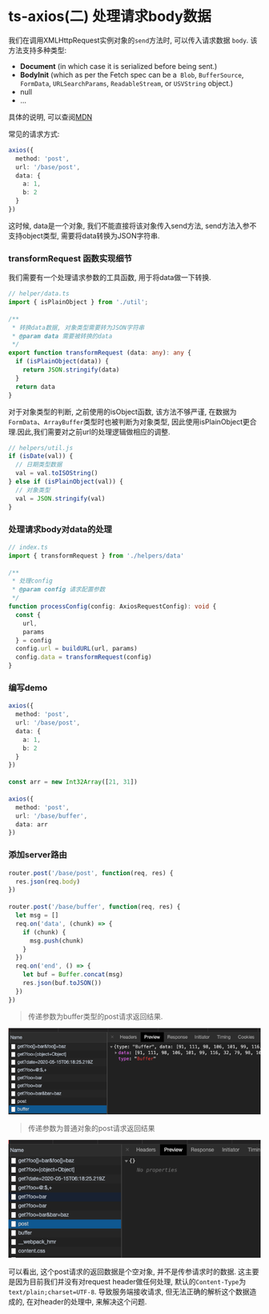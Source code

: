 # ts-axios(二) 处理请求body数据

我们在调用XMLHttpRequest实例对象的```send```方法时, 可以传入请求数据 ```body```. 该方法支持多种类型:

- **Document** (in which case it is serialized before being sent.)
- **BodyInit** (which as per the Fetch spec can be a``` Blob```, ```BufferSource```, ```FormData```, ```URLSearchParams```, ```ReadableStream```, or ```USVString``` object.)
- null
- ...

具体的说明, 可以查阅[MDN](https://developer.mozilla.org/en-US/docs/Web/API/XMLHttpRequest/send)

常见的请求方式:

```ts
axios({
  method: 'post',
  url: '/base/post',
  data: { 
    a: 1,
    b: 2 
  }
})
```
这时候, data是一个对象, 我们不能直接将该对象传入send方法, send方法入参不支持object类型, 需要将data转换为JSON字符串.

### transformRequest 函数实现细节

我们需要有一个处理请求参数的工具函数, 用于将data做一下转换.

```ts
// helper/data.ts
import { isPlainObject } from './util';

/**
 * 转换data数据, 对象类型需要转为JSON字符串
 * @param data 需要被转换的data
 */
export function transformRequest (data: any): any {
  if (isPlainObject(data)) {
    return JSON.stringify(data)
  }
  return data
}
```
对于对象类型的判断, 之前使用的isObject函数, 该方法不够严谨, 在数据为```FormData```、```ArrayBuffer```类型时也被判断为对象类型, 因此使用isPlainObject更合理.因此,我们需要对之前url的处理逻辑做相应的调整.

```ts
// helpers/util.js
if (isDate(val)) {
  // 日期类型数据
  val = val.toISOString()
} else if (isPlainObject(val)) {
  // 对象类型
  val = JSON.stringify(val)
}
```

### 处理请求body对data的处理

```ts
// index.ts
import { transformRequest } from './helpers/data'

/**
 * 处理config
 * @param config 请求配置参数
 */
function processConfig(config: AxiosRequestConfig): void {
  const {
    url,
    params
  } = config
  config.url = buildURL(url, params)
  config.data = transformRequest(config)
}
```

### 编写demo

```ts
axios({
  method: 'post',
  url: '/base/post',
  data: {
    a: 1,
    b: 2
  }
})

const arr = new Int32Array([21, 31])

axios({
  method: 'post',
  url: '/base/buffer',
  data: arr
})
```

### 添加server路由

```ts
router.post('/base/post', function(req, res) {
  res.json(req.body)
})

router.post('/base/buffer', function(req, res) {
  let msg = []
  req.on('data', (chunk) => {
    if (chunk) {
      msg.push(chunk)
    }
  })
  req.on('end', () => {
    let buf = Buffer.concat(msg)
    res.json(buf.toJSON())
  })
})
```
> 传递参数为buffer类型的post请求返回结果.

![image](./images/buffer-data.png)

> 传递参数为普通对象的post请求返回结果

![image](./images/post-data.png)

可以看出, 这个post请求的返回数据是个空对象, 并不是传参请求时的数据. 这主要是因为目前我们并没有对request header做任何处理, 默认的```Content-Type```为 ```text/plain;charset=UTF-8```. 导致服务端接收请求, 但无法正确的解析这个数据造成的, 在对header的处理中, 来解决这个问题.

